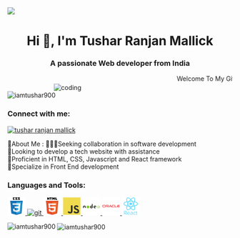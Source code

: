 <img src="https://webcoder.co.in/wp-content/uploads/2021/04/website.gif"/>
<h1 align="center">Hi 👋, I'm Tushar Ranjan Mallick</h1>
<h3 align="center">A passionate Web developer from India</h3>
<marquee>Welcome To My GitHub Profile</marquee>
<img align="right" alt="coding" width="400" src="https://media.giphy.com/media/836HiJc7pgzy8iNXCn/giphy.gif">
<p align="left"> <img src="https://komarev.com/ghpvc/?username=iamtushar900&label=Profile%20views&color=0e75b6&style=flat" alt="iamtushar900" /> </p>

<h3 align="left">Connect with me:</h3>
<p align="left">
<a href="https://linkedin.com/in/tushar ranjan mallick" target="blank"><img align="center" src="https://raw.githubusercontent.com/rahuldkjain/github-profile-readme-generator/master/src/images/icons/Social/linked-in-alt.svg" alt="tushar ranjan mallick" height="30" width="40" /></a>
</p>
💫About Me :
🧑‍🤝‍🧑Seeking collaboration in software development<br>💛Looking to develop a tech website with assistance<br>🌱Proficient in HTML, CSS, Javascript and React framework <br>💭Specialize in Front End development
<h3 align="left">Languages and Tools:</h3>
<p align="left"> <a href="https://www.w3schools.com/css/" target="_blank" rel="noreferrer"> <img src="https://raw.githubusercontent.com/devicons/devicon/master/icons/css3/css3-original-wordmark.svg" alt="css3" width="40" height="40"/> </a> <a href="https://git-scm.com/" target="_blank" rel="noreferrer"> <img src="https://www.vectorlogo.zone/logos/git-scm/git-scm-icon.svg" alt="git" width="40" height="40"/> </a> <a href="https://www.w3.org/html/" target="_blank" rel="noreferrer"> <img src="https://raw.githubusercontent.com/devicons/devicon/master/icons/html5/html5-original-wordmark.svg" alt="html5" width="40" height="40"/> </a> <a href="https://developer.mozilla.org/en-US/docs/Web/JavaScript" target="_blank" rel="noreferrer"> <img src="https://raw.githubusercontent.com/devicons/devicon/master/icons/javascript/javascript-original.svg" alt="javascript" width="40" height="40"/> </a> <a href="https://nodejs.org" target="_blank" rel="noreferrer"> <img src="https://raw.githubusercontent.com/devicons/devicon/master/icons/nodejs/nodejs-original-wordmark.svg" alt="nodejs" width="40" height="40"/> </a> <a href="https://www.oracle.com/" target="_blank" rel="noreferrer"> <img src="https://raw.githubusercontent.com/devicons/devicon/master/icons/oracle/oracle-original.svg" alt="oracle" width="40" height="40"/> </a> <a href="https://reactjs.org/" target="_blank" rel="noreferrer"> <img src="https://raw.githubusercontent.com/devicons/devicon/master/icons/react/react-original-wordmark.svg" alt="react" width="40" height="40"/> </a> </p>

<p><img align="left" src="https://github-readme-stats.vercel.app/api/top-langs?username=iamtushar900&show_icons=true&locale=en&layout=compact" alt="iamtushar900" /></p>

<p>&nbsp;<img align="center" src="https://github-readme-stats.vercel.app/api?username=iamtushar900&show_icons=true&locale=en" alt="iamtushar900" /></p>
